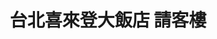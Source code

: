 ---
title: "台北喜來登大飯店 請客樓"
description: "台北喜來登大飯店 請客樓"
layout: shop
keywords:
  - 美食競賽
  - 台灣美食
  - 美食精選
datePublished: "2025-06-30"
dateModified: "2025-07-04"
city: "台北市"
district: "中正區"
address: "台北市中正區忠孝東路一段12號17樓"
phone: "0223211818"
geo: "25.044656426578722, 121.52170153240529"
google_map: "https://maps.app.goo.gl/DC7NdPfPSidVhZiu6"
footinder: "https://footinder.com.tw/%E5%8F%B0%E5%8C%97%E5%B8%82%E4%B8%AD%E6%AD%A3%E5%8D%80/7837/"
official: "https://www.sheratongrandtaipei.com/websev?lang=zh-tw&ref=pages&cat=2&id=18"
award:
  - name: "500盤"
    year: "2024"
    entries:
      - dishes:
          - "花膠砂鍋一品雞湯"

---